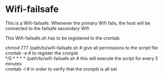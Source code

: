 # Wifi-failsafe
This is a Wifi-failsafe. Whenever the primary Wifi fails, the host will be connected to the failsafe secondary Wifi

This Wifi-failsafe.sh has to be registered to the crontab.

chmod 777 /path/to/wifi-failsafe.sh # give all permissions to the script file <br/>
crontab -e # to register the cronjob <br/>
*/5 * * * * /path/to/wifi-failsafe.sh  # this will execute the script for every 5 minutes <br/>
crontab -l  # in order to verify that the cronjob is all set <br/>

